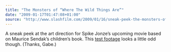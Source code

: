 ```yaml
---
title: "The Monsters of “Where The Wild Things Are”"
date: "2009-01-17T01:47:08+01:00"
source: "http://www.slashfilm.com/2009/01/16/sneak-peek-the-monsters-of-where-the-wild-things-are/"
---
```


A sneak peek at the art direction for Spike Jonze’s upcoming movie based on Maurice Sendak’s children’s book. This [test footage](http://www.youtube.com/watch?v=Z46Yym346QA) looks a little odd though. (Thanks, Gabe.)
